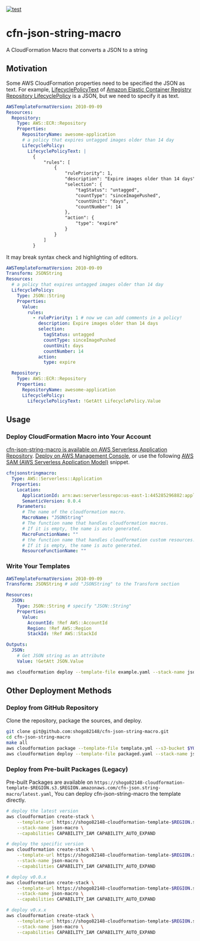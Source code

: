 [![test](https://github.com/shogo82148/cfn-json-string-macro/actions/workflows/test.yml/badge.svg)](https://github.com/shogo82148/cfn-json-string-macro/actions/workflows/test.yml)

# cfn-json-string-macro

A CloudFormation Macro that converts a JSON to a string

## Motivation

Some AWS CloudFormation properties need to be specified the JSON as text.
For example, [LifecyclePolicyText](https://docs.aws.amazon.com/AWSCloudFormation/latest/UserGuide/aws-properties-ecr-repository-lifecyclepolicy.html#cfn-ecr-repository-lifecyclepolicy-lifecyclepolicytext)
of [Amazon Elastic Container Registry Repository LifecyclePolicy](https://docs.aws.amazon.com/AWSCloudFormation/latest/UserGuide/aws-properties-ecr-repository-lifecyclepolicy.html)
is a JSON, but we need to specify it as text.

```yaml
AWSTemplateFormatVersion: 2010-09-09
Resources:
  Repository:
    Type: AWS::ECR::Repository
    Properties:
      RepositoryName: awesome-application
      # a policy that expires untagged images older than 14 day
      LifecyclePolicy:
        LifecyclePolicyText: |
          {
              "rules": [
                  {
                      "rulePriority": 1,
                      "description": "Expire images older than 14 days",
                      "selection": {
                          "tagStatus": "untagged",
                          "countType": "sinceImagePushed",
                          "countUnit": "days",
                          "countNumber": 14
                      },
                      "action": {
                          "type": "expire"
                      }
                  }
              ]
          }
```

It may break syntax check and highlighting of editors.

```yaml
AWSTemplateFormatVersion: 2010-09-09
Transform: JSONString
Resources:
  # a policy that expires untagged images older than 14 day
  LifecyclePolicy:
    Type: JSON::String
    Properties:
      Value:
        rules:
          - rulePriority: 1 # now we can add comments in a policy!
            description: Expire images older than 14 days
            selection:
              tagStatus: untagged
              countType: sinceImagePushed
              countUnit: days
              countNumber: 14
            action:
              type: expire

  Repository:
    Type: AWS::ECR::Repository
    Properties:
      RepositoryName: awesome-application
      LifecyclePolicy:
        LifecyclePolicyText: !GetAtt LifecyclePolicy.Value
```

## Usage

### Deploy CloudFormation Macro into Your Account

[cfn-json-string-macro is available on AWS Serverless Application Repository](https://serverlessrepo.aws.amazon.com/applications/us-east-1/445285296882/cfn-json-string-macro).
[Deploy on AWS Management Console](https://console.aws.amazon.com/lambda/home?#/create/app?applicationId=arn:aws:serverlessrepo:us-east-1:445285296882:applications/cfn-json-string-macro),
or use the following [AWS SAM (AWS Serverless Application Model)](https://aws.amazon.com/serverless/sam/) snippet.

```yaml
cfnjsonstringmacro:
  Type: AWS::Serverless::Application
  Properties:
    Location:
      ApplicationId: arn:aws:serverlessrepo:us-east-1:445285296882:applications/cfn-json-string-macro
      SemanticVersion: 0.0.4
    Parameters:
      # The name of the cloudformation macro.
      MacroName: "JSONString"
      # The function name that handles cloudformation macros.
      # If it is empty, the name is auto generated.
      MacroFunctionName: ""
      # the function name that handles cloudformation custom resources.
      # If it is empty, the name is auto generated.
      ResourceFunctionName: ""
```

### Write Your Templates

```yaml
AWSTemplateFormatVersion: 2010-09-09
Transform: JSONString # add "JSONString" to the Transform section

Resources:
  JSON:
    Type: JSON::String # specify "JSON::String"
    Properties:
      Value:
        AccountId: !Ref AWS::AccountId
        Region: !Ref AWS::Region
        StackId: !Ref AWS::StackId

Outputs:
  JSON:
    # Get JSON string as an attribute
    Value: !GetAtt JSON.Value
```

```bash
aws cloudformation deploy --template-file example.yaml --stack-name json-macro-example CAPABILITY_AUTO_EXPAND
```

## Other Deployment Methods

### Deploy from GitHub Repository

Clone the repository, package the sources, and deploy.

```bash
git clone git@github.com:shogo82148/cfn-json-string-macro.git
cd cfn-json-string-macro
make all
aws cloudformation package --template-file template.yml --s3-bucket $YOUR_BUCKET_NAME --output-template-file packaged.yaml
aws cloudformation deploy --template-file packaged.yaml --stack-name json-macro --capabilities CAPABILITY_IAM CAPABILITY_AUTO_EXPAND
```

### Deploy from Pre-built Packages (Legacy)

Pre-built Packages are available on `https://shogo82148-cloudformation-template-$REGION.s3.$REGION.amazonaws.com/cfn-json.string-macro/latest.yaml`,
You can deploy cfn-json-string-macro the template directly.

```bash
# deploy the latest version
aws cloudformation create-stack \
    --template-url https://shogo82148-cloudformation-template-$REGION.s3.$REGION.amazonaws.com/cfn-json.string-macro/latest.yaml \
    --stack-name json-macro \
    --capabilities CAPABILITY_IAM CAPABILITY_AUTO_EXPAND

# deploy the specific version
aws cloudformation create-stack \
    --template-url https://shogo82148-cloudformation-template-$REGION.s3.$REGION.amazonaws.com/cfn-json.string-macro/v0.0.4.yaml \
    --stack-name json-macro \
    --capabilities CAPABILITY_IAM CAPABILITY_AUTO_EXPAND

# deploy v0.0.x
aws cloudformation create-stack \
    --template-url https://shogo82148-cloudformation-template-$REGION.s3.$REGION.amazonaws.com/cfn-json.string-macro/v0.0.yaml \
    --stack-name json-macro \
    --capabilities CAPABILITY_IAM CAPABILITY_AUTO_EXPAND

# deploy v0.x.x
aws cloudformation create-stack \
    --template-url https://shogo82148-cloudformation-template-$REGION.s3.$REGION.amazonaws.com/cfn-json.string-macro/v0.yaml \
    --stack-name json-macro \
    --capabilities CAPABILITY_IAM CAPABILITY_AUTO_EXPAND
```

